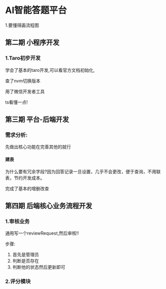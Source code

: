 # AI智能答题平台

1.要懂得画流程图

## 第二期 小程序开发

### 1.Taro初步开发

学会了基本的taro开发,可以看官方文档初始化,

查了nvm切换版本

用了微信开发者工具

ts看懂一点!

## 第三期 平台-后端开发

### 需求分析:

先做出核心功能在完善其他的就行

#### 建表

为什么要有冗余字段?因为回答记录一旦设置，几乎不会更改，便于查询，不用联表，节约开发成本。

完成了基本的增删改查

## 第四期 后端核心业务流程开发

### 1.审核业务

通用写一个reviewRequest,然后审核!!

步骤:

1. 首先是管理员
2. 判断是否存在
3. 判断他的状态然后更新即可

### 2.评分模块

